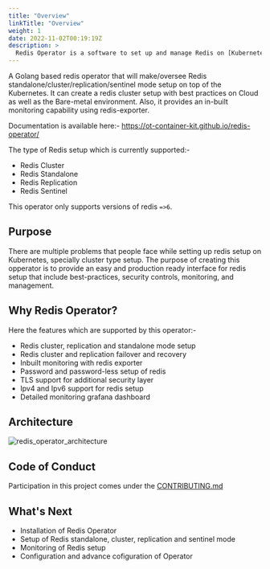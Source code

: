 ```yaml
---
title: "Overview"
linkTitle: "Overview"
weight: 1
date: 2022-11-02T00:19:19Z
description: >
  Redis Operator is a software to set up and manage Redis on [Kubernetes](https://kubernetes.io).
---
```


A Golang based redis operator that will make/oversee Redis standalone/cluster/replication/sentinel mode setup on top of the Kubernetes. It can create a redis cluster setup with best practices on Cloud as well as the Bare-metal environment. Also, it provides an in-built monitoring capability using redis-exporter.

Documentation is available here:- https://ot-container-kit.github.io/redis-operator/

The type of Redis setup which is currently supported:-

- Redis Cluster
- Redis Standalone
- Redis Replication
- Redis Sentinel

This operator only supports versions of redis `=>6`.

## Purpose

There are multiple problems that people face while setting up redis setup on Kubernetes, specially cluster type setup. The purpose of creating this opperator is to provide an easy and production ready interface for redis setup that include best-practices, security controls, monitoring, and management.

## Why Redis Operator?

Here the features which are supported by this operator:-

- Redis cluster, replication and standalone mode setup
- Redis cluster and replication failover and recovery
- Inbuilt monitoring with redis exporter
- Password and password-less setup of redis
- TLS support for additional security layer
- Ipv4 and Ipv6 support for redis setup
- Detailed monitoring grafana dashboard

## Architecture

![redis_operator_architecture](../../../images/redis-operator-architecture.png)

## Code of Conduct

Participation in this project comes under the [CONTRIBUTING.md](https://github.com/OT-CONTAINER-KIT/redis-operator/blob/master/CONTRIBUTING.md)

## What's Next

- Installation of Redis Operator
- Setup of Redis standalone, cluster, replication and sentinel mode
- Monitoring of Redis setup
- Configuration and advance cofiguration of Operator

